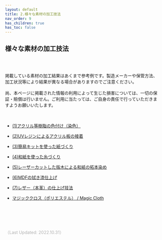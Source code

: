 ```yaml
---
layout: default
title: 2.様々な素材の加工技法
nav_order: 9
has_children: true
has_toc: false
---
```


## 様々な素材の加工技法
<br><br>

掲載している素材の加工結果はあくまで参考例です。製造メーカーや保管方法、加工状況等により結果が異なる場合がありますのでご注意ください。<br>
<br>
尚、本ページに掲載された情報の利用によって生じた損害については、一切の保証・賠償は行いません。ご利用に当たっては、ご自身の責任で行っていただきますようお願いいたします。
<br>
<br>
<br>

* [(1)アクリル等樹脂の色付け（染色）](08-1-dye-acrylic.md)

* [(2)UVレジンによるアクリル板の接着](08-2-glue-acrylic.md)

* [(3)簡易キットを使った紙づくり](08-3-paper-making.md)

* [(4)和紙を使った糸づくり](08-4-paper-threadmaking.md)

* [(5)レーザーカットした版木による和紙の拓本染め](08-5-rubbing-print.md)

* [(6)MDFの拭き漆仕上げ](08-6-fukiurushi-mdf.md)

* [(7)レザー（本革）の仕上げ技法](08-7-leather-finishing.md)

* [マジッククロス（ポリエステル） / Magic Cloth](06-8-knitcloth.md)

<br>

<br><br>

<span style="color:#B2B2B2">
（Last Updated: 2022.10.31）
</span>
